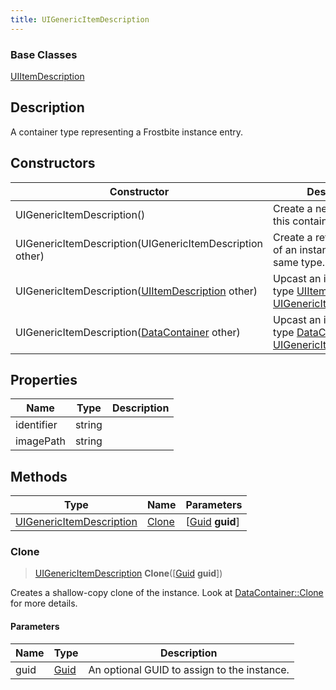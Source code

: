 ```yaml
---
title: UIGenericItemDescription
---
```

### Base Classes

[UIItemDescription](UIItemDescription)

## Description

A container type representing a Frostbite instance entry.

## Constructors

| Constructor                                                                         | Description                                                                                                                             |
| ----------------------------------------------------------------------------------- | --------------------------------------------------------------------------------------------------------------------------------------- |
| UIGenericItemDescription()                                                          | Create a new instance of this container type.                                                                                           |
| UIGenericItemDescription(UIGenericItemDescription other)                            | Create a reference copy of an instance of the same type.                                                                                |
| UIGenericItemDescription([UIItemDescription](UIItemDescription) other)              | Upcast an instance of type [UIItemDescription](UIItemDescription) to [UIGenericItemDescription](UIGenericItemDescription).              |
| UIGenericItemDescription([DataContainer](/vext/ref/shared/class/datacontainer) other) | Upcast an instance of type [DataContainer](/vext/ref/shared/class/datacontainer) to [UIGenericItemDescription](UIGenericItemDescription). |

## Properties

| Name       | Type   | Description |
| ---------- | ------ | ----------- |
| identifier | string |             |
| imagePath  | string |             |

## Methods

| Type                                                 | Name            | Parameters                                     |
| ---------------------------------------------------- | --------------- | ---------------------------------------------- |
| [UIGenericItemDescription](UIGenericItemDescription) | [Clone](#clone) | \[[Guid](/vext/ref/shared/class/guid) **guid**\] |

### Clone

> [UIGenericItemDescription](UIGenericItemDescription) **Clone**(\[[Guid](/vext/ref/shared/class/guid) **guid**\])

Creates a shallow-copy clone of the instance. Look at [DataContainer::Clone](/vext/ref/shared/class/datacontainer#clone) for more details.

#### Parameters

| Name | Type         | Description                                 |
| ---- | ------------ | ------------------------------------------- |
| guid | [Guid](Guid) | An optional GUID to assign to the instance. |
